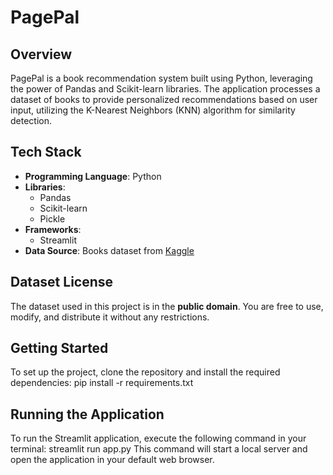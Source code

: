 # PagePal

## Overview
PagePal is a book recommendation system built using Python, leveraging the power of Pandas and Scikit-learn libraries. The application processes a dataset of books to provide personalized recommendations based on user input, utilizing the K-Nearest Neighbors (KNN) algorithm for similarity detection.

## Tech Stack
- **Programming Language**: Python
- **Libraries**:
  - Pandas
  - Scikit-learn
  - Pickle
- **Frameworks**:
  - Streamlit
- **Data Source**: Books dataset from [Kaggle](https://www.kaggle.com/datasets/arashnic/book-recommendation-dataset)

## Dataset License
The dataset used in this project is in the **public domain**. You are free to use, modify, and distribute it without any restrictions.

## Getting Started
To set up the project, clone the repository and install the required dependencies: pip install -r requirements.txt

## Running the Application
To run the Streamlit application, execute the following command in your terminal: streamlit run app.py
This command will start a local server and open the application in your default web browser.

